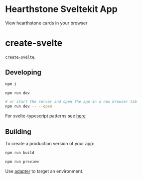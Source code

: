 # Hearthstone Sveltekit App

View hearthstone cards in your browser

# create-svelte

[`create-svelte`](https://github.com/sveltejs/kit/tree/master/packages/create-svelte).

## Developing

```bash
npm i

npm run dev

# or start the server and open the app in a new browser tab
npm run dev -- --open
```

For svelte-typescript patterns see [here](https://github.com/ivanhofer/sveltekit-typescript-showcase)

## Building

To create a production version of your app:

```bash
npm run build

npm run preview
```

Use [adapter](https://kit.svelte.dev/docs/adapters) to target an environment.
